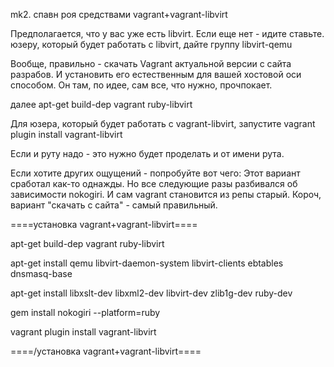 mk2. спавн роя средствами vagrant+vagrant-libvirt

Предполагается, что у вас уже есть libvirt.
Если еще нет - идите ставьте.
юзеру, который будет работать с libvirt, дайте группу libvirt-qemu

Вообще, правильно - скачать Vagrant актуальной версии с сайта разрабов.
И установить его естественным для вашей хостовой оси способом.
Он там, по идее, сам все, что нужно, прочпокает.

далее
apt-get build-dep vagrant ruby-libvirt

Для юзера, который будет работать с vagrant-libvirt, запустите
vagrant plugin install vagrant-libvirt

Если и руту надо - это нужно будет проделать и от имени рута.


Если хотите других ощущений - попробуйте вот чего:
Этот вариант сработал как-то однажды. Но все следующие разы разбивался об зависимости nokogiri.
И сам vagrant становится из репы старый. 
Короч, вариант "скачать с сайта" - самый правильный.

====установка vagrant+vagrant-libvirt====

apt-get build-dep vagrant ruby-libvirt

apt-get install qemu libvirt-daemon-system libvirt-clients ebtables dnsmasq-base

apt-get install libxslt-dev libxml2-dev libvirt-dev zlib1g-dev ruby-dev

gem install nokogiri --platform=ruby

vagrant plugin install vagrant-libvirt

====/установка vagrant+vagrant-libvirt====
